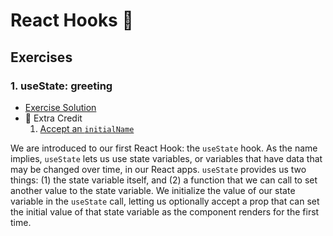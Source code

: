 # React Hooks 🎣

## Exercises

### 1. useState: greeting

- [Exercise Solution](exercises/01.js)
- 💯 Extra Credit
  1. [Accept an `initialName`](exercises/01.extra-1.js)

We are introduced to our first React Hook: the `useState` hook. As the name implies, `useState` lets us use state variables, or variables that have data that may be changed over time, in our React apps. `useState` provides us two things: (1) the state variable itself, and (2) a function that we can call to set another value to the state variable. We initialize the value of our state variable in the `useState` call, letting us optionally accept a prop that can set the initial value of that state variable as the component renders for the first time.
